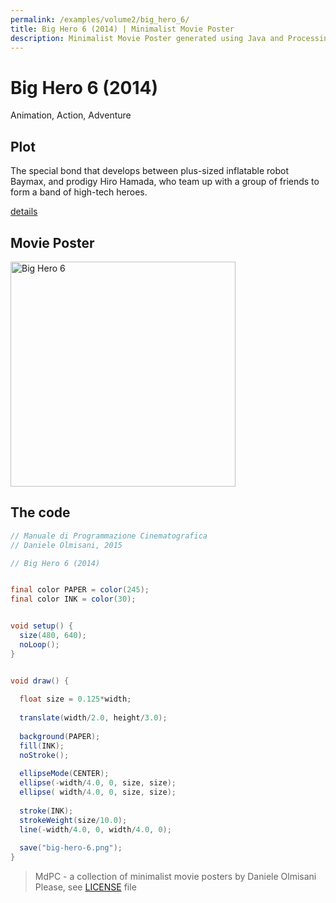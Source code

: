 ```yaml
---
permalink: /examples/volume2/big_hero_6/
title: Big Hero 6 (2014) | Minimalist Movie Poster
description: Minimalist Movie Poster generated using Java and Processing.
---
```


# Big Hero 6 (2014)

Animation, Action, Adventure

## Plot
The special bond that develops between plus-sized inflatable robot Baymax, and prodigy Hiro Hamada, who team up with a group of friends to form a band of high-tech heroes.

[details](https://www.imdb.com/title/tt2245084/)

## Movie Poster
<img src="big-hero-6.png"  width="360px" title="Big Hero 6">


## The code
```java
// Manuale di Programmazione Cinematografica
// Daniele Olmisani, 2015

// Big Hero 6 (2014)


final color PAPER = color(245);
final color INK = color(30);


void setup() {
  size(480, 640);
  noLoop();
}


void draw() {
  
  float size = 0.125*width;
  
  translate(width/2.0, height/3.0);
  
  background(PAPER);
  fill(INK);
  noStroke();
  
  ellipseMode(CENTER);
  ellipse(-width/4.0, 0, size, size);
  ellipse( width/4.0, 0, size, size);
  
  stroke(INK);
  strokeWeight(size/10.0);
  line(-width/4.0, 0, width/4.0, 0);
  
  save("big-hero-6.png");
}

```

> MdPC - a collection of minimalist movie posters
> by Daniele Olmisani
> Please, see [LICENSE](../../../LICENSE) file
